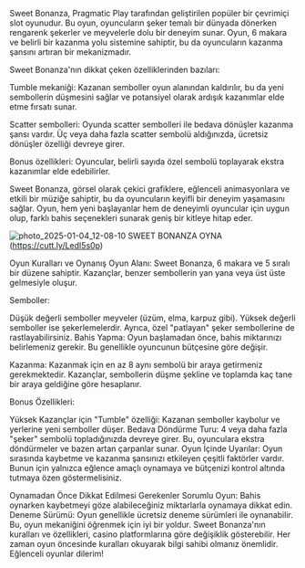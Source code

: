 Sweet Bonanza, Pragmatic Play tarafından geliştirilen popüler bir çevrimiçi slot oyunudur. Bu oyun, oyuncuların şeker temalı bir dünyada dönerken rengarenk şekerler ve meyvelerle dolu bir deneyim sunar. Oyun, 6 makara ve belirli bir kazanma yolu sistemine sahiptir, bu da oyuncuların kazanma şansını artıran bir mekanizmadır.

Sweet Bonanza'nın dikkat çeken özelliklerinden bazıları:

Tumble mekaniği: Kazanan semboller oyun alanından kaldırılır, bu da yeni sembollerin düşmesini sağlar ve potansiyel olarak ardışık kazanımlar elde etme fırsatı sunar.

Scatter sembolleri: Oyunda scatter sembolleri ile bedava dönüşler kazanma şansı vardır. Üç veya daha fazla scatter sembolü aldığınızda, ücretsiz dönüşler özelliği devreye girer.

Bonus özellikleri: Oyuncular, belirli sayıda özel sembolü toplayarak ekstra kazanımlar elde edebilirler.

Sweet Bonanza, görsel olarak çekici grafiklere, eğlenceli animasyonlara ve etkili bir müziğe sahiptir, bu da oyuncuların keyifli bir deneyim yaşamasını sağlar. Oyun, hem yeni başlayanlar hem de deneyimli oyuncular için uygun olup, farklı bahis seçenekleri sunarak geniş bir kitleye hitap eder.

![photo_2025-01-04_12-08-10](https://github.com/user-attachments/assets/657d2db5-ffe9-426c-8989-938eb4cb82b9) SWEET BONANZA OYNA  (https://cutt.ly/LedI5s0p)


Oyun Kuralları ve Oynanış
Oyun Alanı: Sweet Bonanza, 6 makara ve 5 sıralı bir düzene sahiptir. Kazançlar, benzer sembollerin yan yana veya üst üste gelmesiyle oluşur.

Semboller:

Düşük değerli semboller meyveler (üzüm, elma, karpuz gibi).
Yüksek değerli semboller ise şekerlemelerdir.
Ayrıca, özel "patlayan" şeker sembollerine de rastlayabilirsiniz.
Bahis Yapma: Oyun başlamadan önce, bahis miktarınızı belirlemeniz gerekir. Bu genellikle oyuncunun bütçesine göre değişir.

Kazanma: Kazanmak için en az 8 aynı sembolü bir araya getirmeniz gerekmektedir. Kazançlar, sembollerin düşme şekline ve toplamda kaç tane bir araya geldiğine göre hesaplanır.

Bonus Özellikleri:

Yüksek Kazançlar için "Tumble" özelliği: Kazanan semboller kaybolur ve yerlerine yeni semboller düşer.
Bedava Döndürme Turu: 4 veya daha fazla "şeker" sembolü topladığınızda devreye girer. Bu, oyunculara ekstra döndürmeler ve bazen artan çarpanlar sunar.
Oyun İçinde Uyarılar: Oyun sırasında kaybetme ve kazanma şansınızı etkileyen çeşitli faktörler vardır. Bunun için yalnızca eğlence amaçlı oynamaya ve bütçenizi kontrol altında tutmaya özen göstermelisiniz.

Oynamadan Önce Dikkat Edilmesi Gerekenler
Sorumlu Oyun: Bahis oynarken kaybetmeyi göze alabileceğiniz miktarlarla oynamaya dikkat edin.
Deneme Sürümü: Oyun genellikle ücretsiz deneme sürümleri ile oynanabilir. Bu, oyun mekaniğini öğrenmek için iyi bir yoldur.
Sweet Bonanza'nın kuralları ve özellikleri, casino platformlarına göre değişiklik gösterebilir. Her zaman oyun öncesinde kuralları okuyarak bilgi sahibi olmanız önemlidir. Eğlenceli oyunlar dilerim!


